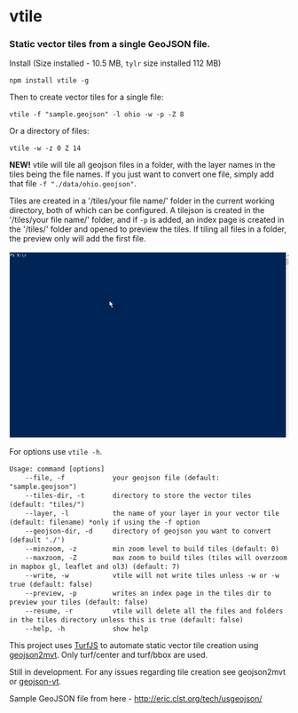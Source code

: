 # vtile
### Static vector tiles from a single GeoJSON file.

Install (Size installed - 10.5 MB, ``tylr`` size installed 112 MB)

    npm install vtile -g

Then to create vector tiles for a single file:

    vtile -f "sample.geojson" -l ohio -w -p -Z 8

Or a directory of files:

    vtile -w -z 0 Z 14


**NEW!** vtile will tile all geojson files in a folder, with the layer names in the tiles being the file names. If you just want to convert one file, simply add that file ``-f "./data/ohio.geojson"``.

Tiles are created in a '/tiles/your file name/' folder in the current working directory, both of which can be configured. A tilejson is created in the '/tiles/your file name/' folder, and if ``-p`` is added, an index page is created in the '/tiles/' folder and opened to preview the tiles. If tiling all files in a folder, the preview only will add the first file.

![](vtile.gif)

For options use ``vtile -h``.

```
Usage: command [options]
    --file, -f            your geojson file (default: "sample.geojson")
    --tiles-dir, -t       directory to store the vector tiles (default: "tiles/")
    --layer, -l           the name of your layer in your vector tile (default: filename) *only if using the -f option
    --geojson-dir, -d     directory of geojson you want to convert (default './')
    --minzoom, -z         min zoom level to build tiles (default: 0)
    --maxzoom, -Z         max zoom to build tiles (tiles will overzoom in mapbox gl, leaflet and ol3) (default: 7)
    --write, -w           vtile will not write tiles unless -w or -w true (default: false)
    --preview, -p         writes an index page in the tiles dir to preview your tiles (default: false)
    --resume, -r          vtile will delete all the files and folders in the tiles directory unless this is true (default: false)
    --help, -h            show help
```

This project uses [TurfJS](https://github.com/Turfjs/turf/) to automate static vector tile creation using [geojson2mvt](https://github.com/NYCPlanning/geojson2mvt). Only turf/center and turf/bbox are used.

Still in development. For any issues regarding tile creation see geojson2mvt or [geojson-vt](https://github.com/mapbox/geojson-vt).

Sample GeoJSON file from here - http://eric.clst.org/tech/usgeojson/
